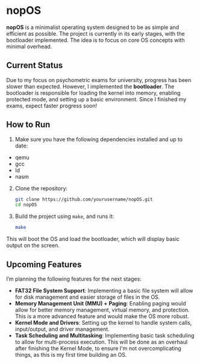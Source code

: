 
# nopOS

**nopOS** is a minimalist operating system designed to be as simple and efficient as possible. The project is currently in its early stages, with the bootloader implemented. The idea is to focus on core OS concepts with minimal overhead.

## Current Status
Due to my focus on psychometric exams for university, progress has been slower than expected. However, I implemented the **bootloader**. The bootloader is responsible for loading the kernel into memory, enabling protected mode, and setting up a basic environment. Since I finished my exams, expect faster progress soon!

## How to Run
1. Make sure you have the following dependencies installed and up to date:
- qemu
- gcc 
- ld 
- nasm

2. Clone the repository:
    ```bash
    git clone https://github.com/yourusername/nopOS.git
    cd nopOS
    ```

3. Build the project using `make`, and runs it:
    ```bash
    make
    ```

This will boot the OS and load the bootloader, which will display basic output on the screen.

## Upcoming Features
I’m planning the following features for the next stages:

- **FAT32 File System Support**: Implementing a basic file system will allow for disk management and easier storage of files in the OS.
- **Memory Management Unit (MMU) + Paging**: Enabling paging would allow for better memory management, virtual memory, and protection. This is a more advanced feature and would make the OS more robust.
- **Kernel Mode and Drivers**: Setting up the kernel to handle system calls, input/output, and driver management.
- **Task Scheduling and Multitasking**: Implementing basic task scheduling to allow for multi-process execution. This will be done as an overhaul after finishing the Kernel Mode, to ensure I'm not overcomplicating things, as this is my first time building an OS.

